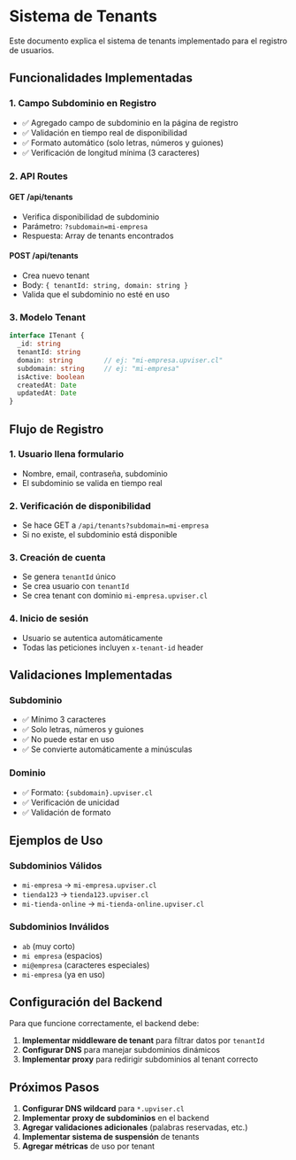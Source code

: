 # Sistema de Tenants

Este documento explica el sistema de tenants implementado para el registro de usuarios.

## Funcionalidades Implementadas

### 1. **Campo Subdominio en Registro**
- ✅ Agregado campo de subdominio en la página de registro
- ✅ Validación en tiempo real de disponibilidad
- ✅ Formato automático (solo letras, números y guiones)
- ✅ Verificación de longitud mínima (3 caracteres)

### 2. **API Routes**

#### **GET /api/tenants**
- Verifica disponibilidad de subdominio
- Parámetro: `?subdomain=mi-empresa`
- Respuesta: Array de tenants encontrados

#### **POST /api/tenants**
- Crea nuevo tenant
- Body: `{ tenantId: string, domain: string }`
- Valida que el subdominio no esté en uso

### 3. **Modelo Tenant**
```typescript
interface ITenant {
  _id: string
  tenantId: string
  domain: string        // ej: "mi-empresa.upviser.cl"
  subdomain: string     // ej: "mi-empresa"
  isActive: boolean
  createdAt: Date
  updatedAt: Date
}
```

## Flujo de Registro

### 1. **Usuario llena formulario**
- Nombre, email, contraseña, subdominio
- El subdominio se valida en tiempo real

### 2. **Verificación de disponibilidad**
- Se hace GET a `/api/tenants?subdomain=mi-empresa`
- Si no existe, el subdominio está disponible

### 3. **Creación de cuenta**
- Se genera `tenantId` único
- Se crea usuario con `tenantId`
- Se crea tenant con dominio `mi-empresa.upviser.cl`

### 4. **Inicio de sesión**
- Usuario se autentica automáticamente
- Todas las peticiones incluyen `x-tenant-id` header

## Validaciones Implementadas

### **Subdominio**
- ✅ Mínimo 3 caracteres
- ✅ Solo letras, números y guiones
- ✅ No puede estar en uso
- ✅ Se convierte automáticamente a minúsculas

### **Dominio**
- ✅ Formato: `{subdomain}.upviser.cl`
- ✅ Verificación de unicidad
- ✅ Validación de formato

## Ejemplos de Uso

### **Subdominios Válidos**
- `mi-empresa` → `mi-empresa.upviser.cl`
- `tienda123` → `tienda123.upviser.cl`
- `mi-tienda-online` → `mi-tienda-online.upviser.cl`

### **Subdominios Inválidos**
- `ab` (muy corto)
- `mi empresa` (espacios)
- `mi@empresa` (caracteres especiales)
- `mi-empresa` (ya en uso)

## Configuración del Backend

Para que funcione correctamente, el backend debe:

1. **Implementar middleware de tenant** para filtrar datos por `tenantId`
2. **Configurar DNS** para manejar subdominios dinámicos
3. **Implementar proxy** para redirigir subdominios al tenant correcto

## Próximos Pasos

1. **Configurar DNS wildcard** para `*.upviser.cl`
2. **Implementar proxy de subdominios** en el backend
3. **Agregar validaciones adicionales** (palabras reservadas, etc.)
4. **Implementar sistema de suspensión** de tenants
5. **Agregar métricas** de uso por tenant

